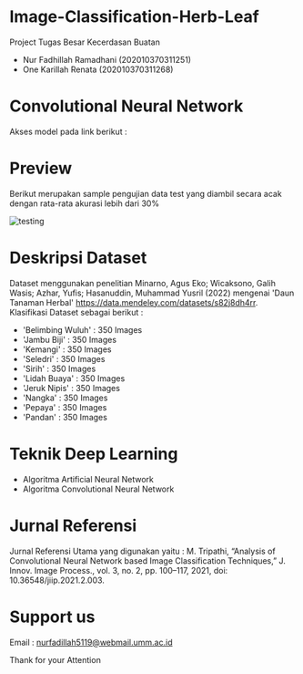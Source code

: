 # Image-Classification-Herb-Leaf
Project Tugas Besar Kecerdasan Buatan
- Nur Fadhillah Ramadhani (202010370311251)
- One Karillah Renata     (202010370311268)

# Convolutional Neural Network
Akses model pada link berikut : 

# Preview
Berikut merupakan sample pengujian data test yang diambil secara acak dengan rata-rata akurasi lebih dari 30%

![testing](https://user-images.githubusercontent.com/83935049/211615595-a37c20e5-6e4f-4c76-8845-eb1badc655e2.png)

# Deskripsi Dataset
Dataset menggunakan penelitian Minarno, Agus Eko; Wicaksono, Galih Wasis; Azhar, Yufis; Hasanuddin, Muhammad Yusril (2022)
mengenai 'Daun Tanaman Herbal' https://data.mendeley.com/datasets/s82j8dh4rr. Klasifikasi Dataset sebagai berikut :
- 'Belimbing Wuluh' : 350 Images
- 'Jambu Biji'      : 350 Images
- 'Kemangi'         : 350 Images
- 'Seledri'         : 350 Images
- 'Sirih'           : 350 Images
- 'Lidah Buaya'     : 350 Images
- 'Jeruk Nipis'     : 350 Images
- 'Nangka'          : 350 Images
- 'Pepaya'          : 350 Images
- 'Pandan'          : 350 Images

# Teknik Deep Learning
- Algoritma Artificial Neural Network
- Algoritma Convolutional Neural Network

# Jurnal Referensi
Jurnal Referensi Utama yang digunakan yaitu : M. Tripathi, “Analysis of Convolutional Neural Network based Image Classification Techniques,” J. Innov. Image Process., vol. 3, no. 2, pp. 100–117, 2021, doi: 10.36548/jiip.2021.2.003.

# Support us
Email : nurfadillah5119@webmail.umm.ac.id

Thank for your Attention
